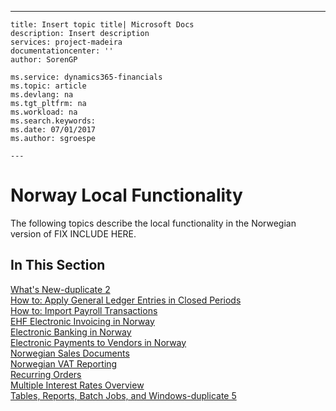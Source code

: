 ---
    title: Insert topic title| Microsoft Docs
    description: Insert description
    services: project-madeira
    documentationcenter: ''
    author: SorenGP

    ms.service: dynamics365-financials
    ms.topic: article
    ms.devlang: na
    ms.tgt_pltfrm: na
    ms.workload: na
    ms.search.keywords:
    ms.date: 07/01/2017
    ms.author: sgroespe

    ---
# Norway Local Functionality
The following topics describe the local functionality in the Norwegian version of FIX INCLUDE HERE<!--[!INCLUDE[nav_current_short](../../BusinessFunctionality/IntegratingWithMicrosoftOffice/includes/nav_current_short_md.md)] -->.  
  
## In This Section  
 [What's New\-duplicate 2](../../LocalFunctionalityForMicrosoftDynamicsNav2016/Norway/what-s-new-duplicate-2.md)  
 [How to: Apply General Ledger Entries in Closed Periods](../../LocalFunctionalityForMicrosoftDynamicsNav2016/Norway/how-to-apply-general-ledger-entries-in-closed-periods.md)  
  [How to: Import Payroll Transactions](../../LocalFunctionalityForMicrosoftDynamicsNav2016/Norway/how-to-import-payroll-transactions.md)  
  [EHF Electronic Invoicing in Norway](../../LocalFunctionalityForMicrosoftDynamicsNav2016/Norway/ehf-electronic-invoicing-in-norway.md)  
  [Electronic Banking in Norway](../../LocalFunctionalityForMicrosoftDynamicsNav2016/Norway/electronic-banking-in-norway.md)  
  [Electronic Payments to Vendors in Norway](../../LocalFunctionalityForMicrosoftDynamicsNav2016/Norway/electronic-payments-to-vendors-in-norway.md)  
  [Norwegian Sales Documents](../../LocalFunctionalityForMicrosoftDynamicsNav2016/Norway/norwegian-sales-documents.md)  
  [Norwegian VAT Reporting](../../LocalFunctionalityForMicrosoftDynamicsNav2016/Norway/norwegian-vat-reporting.md)  
 [Recurring Orders](../../LocalFunctionalityForMicrosoftDynamicsNav2016/Norway/recurring-orders.md)  
  [Multiple Interest Rates Overview](../../LocalFunctionalityForMicrosoftDynamicsNav2016/Finland/multiple-interest-rates-overview.md)  
  [Tables, Reports, Batch Jobs, and Windows\-duplicate 5](../../LocalFunctionalityForMicrosoftDynamicsNav2016/Norway/tables-reports-batch-jobs-and-windows-duplicate-5.md)